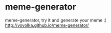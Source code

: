 # meme-generator
meme-generator, try it and generate your meme :)
http://vovolka.github.io/meme-generator/
